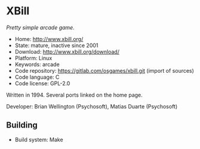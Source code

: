 # XBill

_Pretty simple arcade game._

- Home: http://www.xbill.org/
- State: mature, inactive since 2001
- Download: http://www.xbill.org/download/
- Platform: Linux
- Keywords: arcade
- Code repository: https://gitlab.com/osgames/xbill.git (import of sources)
- Code language: C
- Code license: GPL-2.0

Written in 1994. Several ports linked on the home page.

Developer: Brian Wellington (Psychosoft), Matias Duarte (Psychosoft)

## Building

- Build system: Make